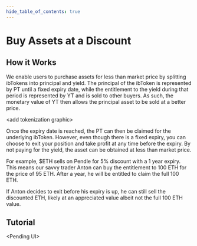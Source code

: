 ```yaml
---
hide_table_of_contents: true
---
```


# Buy Assets at a Discount


## How it Works

We enable users to purchase assets for less than market price by splitting ibTokens into principal and yield. The principal of the ibToken is represented by PT until a fixed expiry date, while the entitlement to the yield during that period is represented by YT and is sold to other buyers. As such, the monetary value of YT then allows the principal asset to be sold at a better price.  

&lt;add tokenization graphic>

Once the expiry date is reached, the PT can then be claimed for the underlying ibToken. However, even though there is a fixed expiry, you can choose to exit your position and take profit at any time before the expiry. By not paying for the yield, the asset can be obtained at less than market price.

For example, $ETH sells on Pendle for 5% discount with a 1 year expiry. This means our savvy trader Anton can buy the entitlement to 100 ETH for the price of 95 ETH. After a year, he will be entitled to claim the full 100 ETH. 

If Anton decides to exit before his expiry is up, he can still sell the discounted ETH, likely at an appreciated value albeit not the full 100 ETH value.


## Tutorial

&lt;Pending UI>